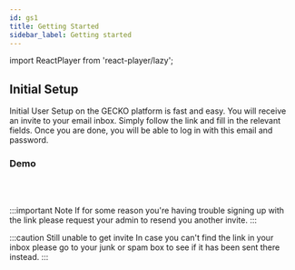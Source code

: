 ```yaml
---
id: gs1
title: Getting Started
sidebar_label: Getting started
---
```


import ReactPlayer from 'react-player/lazy';


## Initial Setup

Initial User Setup on the GECKO platform is fast and easy. You will receive an invite to your email inbox. Simply follow the link and fill in the relevant fields. Once you are done, you will be able to log in with this email and password.

### Demo

  <ReactPlayer 
  url='https://vimeo.com/473437163/9916d927d7'
  width="100%"
  controls="true"/>    

<br/>
<br/>


:::important Note
If for some reason you're having trouble signing up with the link please request your admin to resend you another invite. 
:::

:::caution Still unable to get invite
In case you can't find the link in your inbox please go to your junk or spam box to see if it has been sent there instead.
:::